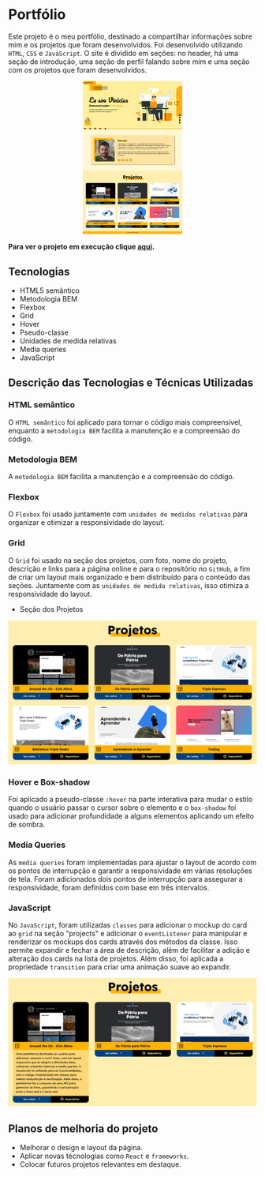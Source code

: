 # Portfólio

Este projeto é o meu portfólio, destinado a compartilhar informações sobre mim e os projetos que foram desenvolvidos. Foi desenvolvido utilizando `HTML`, `CSS` e `JavaScript`. O site é dividido em seções: no header, há uma seção de introdução, uma seção de perfil falando sobre mim e uma seção com os projetos que foram desenvolvidos.
<br>

<p align="center"><img src="./images/portifolio.png" alt="imagem do portfólio" width=40%></p>

**Para ver o projeto em execução clique <a href="https://vinimello90.github.io/portfolio/">aqui</a>.**

## Tecnologias

- HTML5 semântico
- Metodologia BEM
- Flexbox
- Grid
- Hover
- Pseudo-classe
- Unidades de medida relativas
- Media queries
- JavaScript

## Descrição das Tecnologias e Técnicas Utilizadas

### HTML semântico

O `HTML semântico` foi aplicado para tornar o código mais compreensível, enquanto a `metodologia BEM` facilita a manutenção e a compreensão do código.

### Metodologia BEM

A `metodologia BEM` facilita a manutenção e a compreensão do código.

### Flexbox

O `Flexbox` foi usado juntamente com `unidades de medidas relativas` para organizar e otimizar a responsividade do layout.

### Grid

O `Grid` foi usado na seção dos projetos, com foto, nome do projeto, descrição e links para a página online e para o repositório no `GitHub`, a fim de criar um layout mais organizado e bem distribuído para o conteúdo das seções. Juntamente com as `unidades de medida relativas`, isso otimiza a responsividade do layout.

- Seção dos Projetos

<img src="./images/projects-section.png" alt="imagem da seção dos projetos">

### Hover e Box-shadow

Foi aplicado a pseudo-classe `:hover` na parte interativa para mudar o estilo quando o usuário passar o cursor sobre o elemento e o `box-shadow` foi usado para adicionar profundidade a alguns elementos aplicando um efeito de sombra.

### Media Queries

As `media queries` foram implementadas para ajustar o layout de acordo com os pontos de interrupção e garantir a responsividade em várias resoluções de tela. Foram adicionados dois pontos de interrupção para assegurar a responsividade, foram definidos com base em três intervalos.

### JavaScript

No `JavaScript`, foram utilizadas `classes` para adicionar o mockup do card ao `grid` na seção "projects" e adicionar o `eventListener` para manipular e renderizar os mockups dos cards através dos métodos da classe. Isso permite expandir e fechar a área de descrição, além de facilitar a adição e alteração dos cards na lista de projetos. Além disso, foi aplicada a propriedade `transition` para criar uma animação suave ao expandir.

<img src="./images/project-expansion.png">

## Planos de melhoria do projeto

- Melhorar o design e layout da página.
- Aplicar novas técnologias como `React` e `frameworks`.
- Colocar futuros projetos relevantes em destaque.
